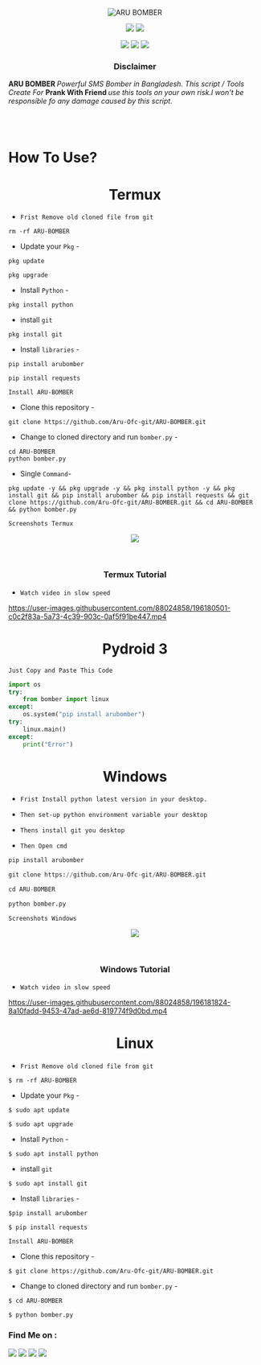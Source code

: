 <!-- ARU_BOMBER_PRO -->

<p align="center">
  <img src=".img/logo.png" alt="ARU BOMBER">
</p>

<p align="center">
  <img src="https://img.shields.io/badge/Version-1.1.8-tomato?style=for-the-badge">
  <img src="https://img.shields.io/github/license/Aru-Ofc-git/ARU-BOMBER?style=for-the-badge">
</p>

<p align="center">
  <img src="https://img.shields.io/badge/Author-ARU-green?style=flat-square">
  <img src="https://img.shields.io/badge/Open%20Source-Yes-green?style=flat-square">
  <img src="https://img.shields.io/badge/Written%20In-Python-green?style=flat-square">
</p>





<h3><p align="center">Disclaimer</p></h3>
<p><b>ARU BOMBER </b><i> Powerful SMS Bomber in Bangladesh. This script / Tools Create For </i><b>Prank With Friend </b> <i>use this tools on your own risk.I won't be responsible fo any damage
     caused by this script. </i> 
</p>
<br>
<br>



# How To Use?
<div align='center'><h1>Termux</h1></div>

- `Frist Remove old cloned file from git `
```
rm -rf ARU-BOMBER
```



- Update your `Pkg` -

```
pkg update 
```
```
pkg upgrade 
```


- Install `Python` -

```
pkg install python 
```
- install `git`
```
pkg install git 
```

- Install `libraries` -
```
pip install arubomber
```
```
pip install requests
```


``Install ARU-BOMBER``

- Clone this repository -
```
git clone https://github.com/Aru-Ofc-git/ARU-BOMBER.git
```

- Change to cloned directory and run `bomber.py` -
```
cd ARU-BOMBER
python bomber.py
```
- Single `Command`-
```
pkg update -y && pkg upgrade -y && pkg install python -y && pkg install git && pip install arubomber && pip install requests && git clone https://github.com/Aru-Ofc-git/ARU-BOMBER.git && cd ARU-BOMBER && python bomber.py
```

``Screenshots Termux``
<p align="center">
    <img src=".img/screenshot.png">
</p>
<br>

<div align='center'><h3>Termux Tutorial</h3></div>

-  ``Watch video in slow speed``




https://user-images.githubusercontent.com/88024858/196180501-c0c2f83a-5a73-4c39-903c-0af5f91be447.mp4






<div align='center'><h1>Pydroid 3</h1></div>

``Just Copy and Paste This Code``

```python
import os
try:
	from bomber import linux
except:
	os.system("pip install arubomber")
try:
	linux.main()
except:
	print("Error")
```

<div align='center'><h1>Windows</h1></div>

- ``Frist Install python latest version in your desktop.``

- ``Then set-up python environment variable your desktop ``

- ``Thens install git you desktop``

- ``Then Open cmd``

```python
pip install arubomber
```

```python
git clone https://github.com/Aru-Ofc-git/ARU-BOMBER.git
```
```python
cd ARU-BOMBER
```
```python
python bomber.py
```
``Screenshots Windows``
<p align="center">
    <img src=".img/Screenshoot_Win.png">
</p>
<br>
<div align='center'><h3>Windows Tutorial</h3></div>

-  ``Watch video in slow speed``



https://user-images.githubusercontent.com/88024858/196181824-8a10fadd-9453-47ad-ae6d-819774f9d0bd.mp4


<div align='center'><h1>Linux</h1></div>

- `Frist Remove old cloned file from git `
```
$ rm -rf ARU-BOMBER
```



- Update your `Pkg` -

```
$ sudo apt update 
```
```
$ sudo apt upgrade 
```


- Install `Python` -

```
$ sudo apt install python 
```
- install `git`
```
$ sudo apt install git 
```

- Install `libraries` -
```
$pip install arubomber
```
```
$ pip install requests
```


``Install ARU-BOMBER``

- Clone this repository -
```
$ git clone https://github.com/Aru-Ofc-git/ARU-BOMBER.git
```

- Change to cloned directory and run `bomber.py` -
```
$ cd ARU-BOMBER
```
```
$ python bomber.py
```

### Find Me on :
<p align="left">
  <a href="https://github.com/Aru-Ofc-Git" target="_blank"><img src="https://img.shields.io/badge/Github-It'z--ARU-green?style=for-the-badge&logo=github"></a>
  <a href="https://www.facebook.com/Aru.Ofc" target="_blank"><img src="https://img.shields.io/badge/Facebook-Aru--আরু-red?style=for-the-badge&logo=facebook"></a>
  <a href="https://m.me/1R13A14" target="_blank"><img src="https://img.shields.io/badge/Chat-Messenger-blue?style=for-the-badge&logo=messenger"></a>
 <a href="https://youtube.com/c/ARULyrics1" target="_blank"><img src="https://img.shields.io/badge/YouTube-Aru Lyrics-tomato?style=for-the-badge&logo=youtube"></a>
</p>
